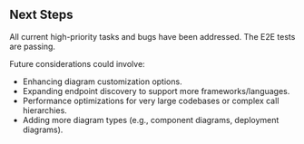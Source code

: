 ## Next Steps

All current high-priority tasks and bugs have been addressed. The E2E tests are passing.

Future considerations could involve:
- Enhancing diagram customization options.
- Expanding endpoint discovery to support more frameworks/languages.
- Performance optimizations for very large codebases or complex call hierarchies.
- Adding more diagram types (e.g., component diagrams, deployment diagrams).